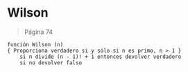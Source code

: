# Wilson

> Página 74

```pseudo
función Wilson (n)
{ Proporciona verdadero si y sólo si n es primo, n > 1 }
    si n divide (n - 1)! + 1 entonces devolver verdadero
    si no devolver falso
```
